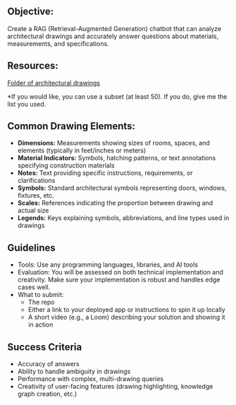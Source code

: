 ## **Objective:**

Create a RAG (Retrieval-Augmented Generation) chatbot that can analyze architectural drawings and accurately answer questions about materials, measurements, and specifications.

## **Resources:**

[Folder of architectural drawings](https://drive.google.com/drive/folders/1rrfXJyTyiooZ-5nr7C0k5N6Fc5JnMQxv?usp=sharing) 

*If you would like, you can use a subset (at least 50). If you do, give me the list you used.

## **Common Drawing Elements:**

- **Dimensions:** Measurements showing sizes of rooms, spaces, and elements (typically in feet/inches or meters)
- **Material Indicators:** Symbols, hatching patterns, or text annotations specifying construction materials
- **Notes:** Text providing specific instructions, requirements, or clarifications
- **Symbols:** Standard architectural symbols representing doors, windows, fixtures, etc.
- **Scales:** References indicating the proportion between drawing and actual size
- **Legends:** Keys explaining symbols, abbreviations, and line types used in drawings

## **Guidelines**

- Tools: Use any programming languages, libraries, and AI tools
- Evaluation: You will be assessed on both technical implementation and creativity. Make sure your implementation is robust and handles edge cases well.
- What to submit:
    - The repo
    - Either a link to your deployed app or instructions to spin it up locally
    - A short video (e.g., a Loom) describing your solution and showing it in action

## **Success Criteria**

- Accuracy of answers
- Ability to handle ambiguity in drawings
- Performance with complex, multi-drawing queries
- Creativity of user-facing features (drawing highlighting, knowledge graph creation, etc.)